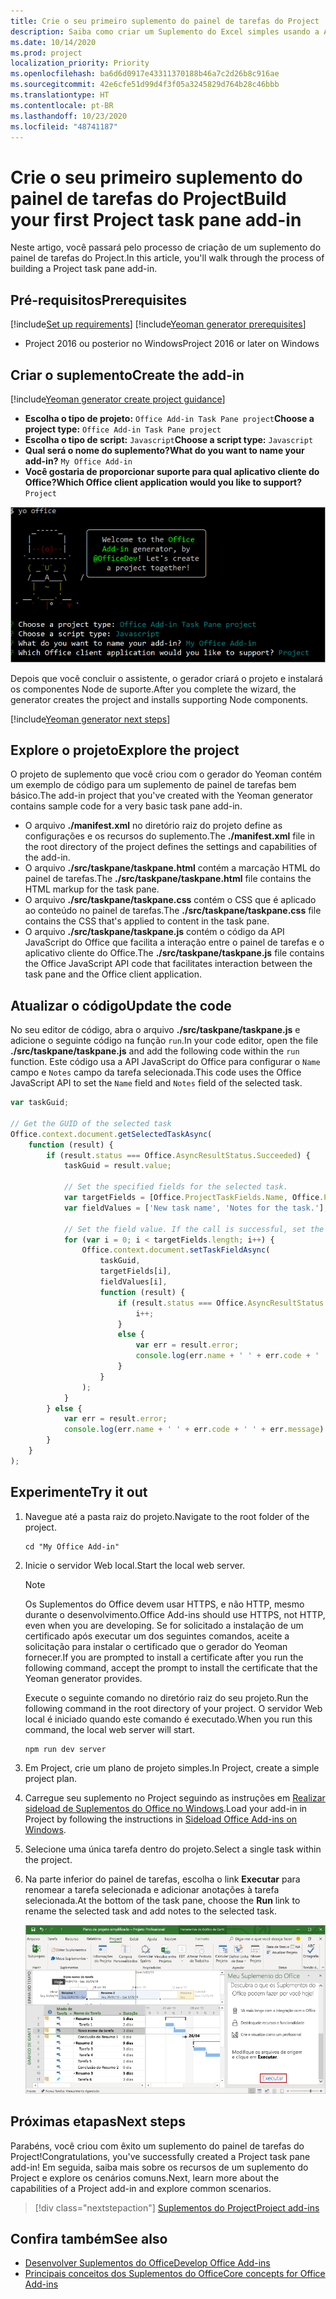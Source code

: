 ```yaml
---
title: Crie o seu primeiro suplemento do painel de tarefas do Project
description: Saiba como criar um Suplemento do Excel simples usando a API JS do Office.
ms.date: 10/14/2020
ms.prod: project
localization_priority: Priority
ms.openlocfilehash: ba6d6d0917e43311370188b46a7c2d26b8c916ae
ms.sourcegitcommit: 42e6cfe51d99d4f3f05a3245829d764b28c46bbb
ms.translationtype: HT
ms.contentlocale: pt-BR
ms.lasthandoff: 10/23/2020
ms.locfileid: "48741187"
---
```

# <a name="build-your-first-project-task-pane-add-in"></a><span data-ttu-id="57a18-103">Crie o seu primeiro suplemento do painel de tarefas do Project</span><span class="sxs-lookup"><span data-stu-id="57a18-103">Build your first Project task pane add-in</span></span>

<span data-ttu-id="57a18-104">Neste artigo, você passará pelo processo de criação de um suplemento do painel de tarefas do Project.</span><span class="sxs-lookup"><span data-stu-id="57a18-104">In this article, you'll walk through the process of building a Project task pane add-in.</span></span>

## <a name="prerequisites"></a><span data-ttu-id="57a18-105">Pré-requisitos</span><span class="sxs-lookup"><span data-stu-id="57a18-105">Prerequisites</span></span>

[!include[Set up requirements](../includes/set-up-dev-environment-beforehand.md)]
[!include[Yeoman generator prerequisites](../includes/quickstart-yo-prerequisites.md)]

- <span data-ttu-id="57a18-106">Project 2016 ou posterior no Windows</span><span class="sxs-lookup"><span data-stu-id="57a18-106">Project 2016 or later on Windows</span></span>

## <a name="create-the-add-in"></a><span data-ttu-id="57a18-107">Criar o suplemento</span><span class="sxs-lookup"><span data-stu-id="57a18-107">Create the add-in</span></span>

[!include[Yeoman generator create project guidance](../includes/yo-office-command-guidance.md)]

- <span data-ttu-id="57a18-108">**Escolha o tipo de projeto:** `Office Add-in Task Pane project`</span><span class="sxs-lookup"><span data-stu-id="57a18-108">**Choose a project type:** `Office Add-in Task Pane project`</span></span>
- <span data-ttu-id="57a18-109">**Escolha o tipo de script:** `Javascript`</span><span class="sxs-lookup"><span data-stu-id="57a18-109">**Choose a script type:** `Javascript`</span></span>
- <span data-ttu-id="57a18-110">**Qual será o nome do suplemento?**</span><span class="sxs-lookup"><span data-stu-id="57a18-110">**What do you want to name your add-in?**</span></span> `My Office Add-in`
- <span data-ttu-id="57a18-111">**Você gostaria de proporcionar suporte para qual aplicativo cliente do Office?**</span><span class="sxs-lookup"><span data-stu-id="57a18-111">**Which Office client application would you like to support?**</span></span> `Project`

![Uma captura de tela dos prompts e respostas do gerador Yeoman](../images/yo-office-project.png)

<span data-ttu-id="57a18-113">Depois que você concluir o assistente, o gerador criará o projeto e instalará os componentes Node de suporte.</span><span class="sxs-lookup"><span data-stu-id="57a18-113">After you complete the wizard, the generator creates the project and installs supporting Node components.</span></span>

[!include[Yeoman generator next steps](../includes/yo-office-next-steps.md)]

## <a name="explore-the-project"></a><span data-ttu-id="57a18-114">Explore o projeto</span><span class="sxs-lookup"><span data-stu-id="57a18-114">Explore the project</span></span>

<span data-ttu-id="57a18-115">O projeto de suplemento que você criou com o gerador do Yeoman contém um exemplo de código para um suplemento de painel de tarefas bem básico.</span><span class="sxs-lookup"><span data-stu-id="57a18-115">The add-in project that you've created with the Yeoman generator contains sample code for a very basic task pane add-in.</span></span> 

- <span data-ttu-id="57a18-116">O arquivo **./manifest.xml** no diretório raiz do projeto define as configurações e os recursos do suplemento.</span><span class="sxs-lookup"><span data-stu-id="57a18-116">The **./manifest.xml** file in the root directory of the project defines the settings and capabilities of the add-in.</span></span>
- <span data-ttu-id="57a18-117">O arquivo **./src/taskpane/taskpane.html** contém a marcação HTML do painel de tarefas.</span><span class="sxs-lookup"><span data-stu-id="57a18-117">The **./src/taskpane/taskpane.html** file contains the HTML markup for the task pane.</span></span>
- <span data-ttu-id="57a18-118">O arquivo **./src/taskpane/taskpane.css** contém o CSS que é aplicado ao conteúdo no painel de tarefas.</span><span class="sxs-lookup"><span data-stu-id="57a18-118">The **./src/taskpane/taskpane.css** file contains the CSS that's applied to content in the task pane.</span></span>
- <span data-ttu-id="57a18-119">O arquivo **./src/taskpane/taskpane.js** contém o código da API JavaScript do Office que facilita a interação entre o painel de tarefas e o aplicativo cliente do Office.</span><span class="sxs-lookup"><span data-stu-id="57a18-119">The **./src/taskpane/taskpane.js** file contains the Office JavaScript API code that facilitates interaction between the task pane and the Office client application.</span></span>

## <a name="update-the-code"></a><span data-ttu-id="57a18-120">Atualizar o código</span><span class="sxs-lookup"><span data-stu-id="57a18-120">Update the code</span></span>

<span data-ttu-id="57a18-121">No seu editor de código, abra o arquivo **./src/taskpane/taskpane.js** e adicione o seguinte código na função `run`.</span><span class="sxs-lookup"><span data-stu-id="57a18-121">In your code editor, open the file **./src/taskpane/taskpane.js** and add the following code within the `run` function.</span></span> <span data-ttu-id="57a18-122">Este código usa a API JavaScript do Office para configurar o `Name` campo e `Notes` campo da tarefa selecionada.</span><span class="sxs-lookup"><span data-stu-id="57a18-122">This code uses the Office JavaScript API to set the `Name` field and `Notes` field of the selected task.</span></span>

```js
var taskGuid;

// Get the GUID of the selected task
Office.context.document.getSelectedTaskAsync(
    function (result) {
        if (result.status === Office.AsyncResultStatus.Succeeded) {
            taskGuid = result.value;

            // Set the specified fields for the selected task.
            var targetFields = [Office.ProjectTaskFields.Name, Office.ProjectTaskFields.Notes];
            var fieldValues = ['New task name', 'Notes for the task.'];

            // Set the field value. If the call is successful, set the next field.
            for (var i = 0; i < targetFields.length; i++) {
                Office.context.document.setTaskFieldAsync(
                    taskGuid,
                    targetFields[i],
                    fieldValues[i],
                    function (result) {
                        if (result.status === Office.AsyncResultStatus.Succeeded) {
                            i++;
                        }
                        else {
                            var err = result.error;
                            console.log(err.name + ' ' + err.code + ' ' + err.message);
                        }
                    }
                );
            }
        } else {
            var err = result.error;
            console.log(err.name + ' ' + err.code + ' ' + err.message);
        }
    }
);
```

## <a name="try-it-out"></a><span data-ttu-id="57a18-123">Experimente</span><span class="sxs-lookup"><span data-stu-id="57a18-123">Try it out</span></span>

1. <span data-ttu-id="57a18-124">Navegue até a pasta raiz do projeto.</span><span class="sxs-lookup"><span data-stu-id="57a18-124">Navigate to the root folder of the project.</span></span>

    ```command&nbsp;line
    cd "My Office Add-in"
    ```

2. <span data-ttu-id="57a18-125">Inicie o servidor Web local.</span><span class="sxs-lookup"><span data-stu-id="57a18-125">Start the local web server.</span></span>

    > [!NOTE]
    > <span data-ttu-id="57a18-126">Os Suplementos do Office devem usar HTTPS, e não HTTP, mesmo durante o desenvolvimento.</span><span class="sxs-lookup"><span data-stu-id="57a18-126">Office Add-ins should use HTTPS, not HTTP, even when you are developing.</span></span> <span data-ttu-id="57a18-127">Se for solicitado a instalação de um certificado após executar um dos seguintes comandos, aceite a solicitação para instalar o certificado que o gerador do Yeoman fornecer.</span><span class="sxs-lookup"><span data-stu-id="57a18-127">If you are prompted to install a certificate after you run the following command, accept the prompt to install the certificate that the Yeoman generator provides.</span></span>

    <span data-ttu-id="57a18-128">Execute o seguinte comando no diretório raiz do seu projeto.</span><span class="sxs-lookup"><span data-stu-id="57a18-128">Run the following command in the root directory of your project.</span></span> <span data-ttu-id="57a18-129">O servidor Web local é iniciado quando este comando é executado.</span><span class="sxs-lookup"><span data-stu-id="57a18-129">When you run this command, the local web server will start.</span></span>

    ```command&nbsp;line
    npm run dev server
    ```

3. <span data-ttu-id="57a18-130">Em Project, crie um plano de projeto simples.</span><span class="sxs-lookup"><span data-stu-id="57a18-130">In Project, create a simple project plan.</span></span>

4. <span data-ttu-id="57a18-131">Carregue seu suplemento no Project seguindo as instruções em [Realizar sideload de Suplementos do Office no Windows](../testing/create-a-network-shared-folder-catalog-for-task-pane-and-content-add-ins.md).</span><span class="sxs-lookup"><span data-stu-id="57a18-131">Load your add-in in Project by following the instructions in [Sideload Office Add-ins on Windows](../testing/create-a-network-shared-folder-catalog-for-task-pane-and-content-add-ins.md).</span></span>

5. <span data-ttu-id="57a18-132">Selecione uma única tarefa dentro do projeto.</span><span class="sxs-lookup"><span data-stu-id="57a18-132">Select a single task within the project.</span></span>

6. <span data-ttu-id="57a18-133">Na parte inferior do painel de tarefas, escolha o link **Executar** para renomear a tarefa selecionada e adicionar anotações à tarefa selecionada.</span><span class="sxs-lookup"><span data-stu-id="57a18-133">At the bottom of the task pane, choose the **Run** link to rename the selected task and add notes to the selected task.</span></span>

    ![Captura de tela do aplicativo Project com o suplemento do painel de tarefas carregado](../images/project-quickstart-addin-1.png)

## <a name="next-steps"></a><span data-ttu-id="57a18-135">Próximas etapas</span><span class="sxs-lookup"><span data-stu-id="57a18-135">Next steps</span></span>

<span data-ttu-id="57a18-136">Parabéns, você criou com êxito um suplemento do painel de tarefas do Project!</span><span class="sxs-lookup"><span data-stu-id="57a18-136">Congratulations, you've successfully created a Project task pane add-in!</span></span> <span data-ttu-id="57a18-137">Em seguida, saiba mais sobre os recursos de um suplemento do Project e explore os cenários comuns.</span><span class="sxs-lookup"><span data-stu-id="57a18-137">Next, learn more about the capabilities of a Project add-in and explore common scenarios.</span></span>

> [!div class="nextstepaction"]
> [<span data-ttu-id="57a18-138">Suplementos do Project</span><span class="sxs-lookup"><span data-stu-id="57a18-138">Project add-ins</span></span>](../project/project-add-ins.md)

## <a name="see-also"></a><span data-ttu-id="57a18-139">Confira também</span><span class="sxs-lookup"><span data-stu-id="57a18-139">See also</span></span>

- [<span data-ttu-id="57a18-140">Desenvolver Suplementos do Office</span><span class="sxs-lookup"><span data-stu-id="57a18-140">Develop Office Add-ins</span></span>](../develop/develop-overview.md)
- [<span data-ttu-id="57a18-141">Principais conceitos dos Suplementos do Office</span><span class="sxs-lookup"><span data-stu-id="57a18-141">Core concepts for Office Add-ins</span></span>](../overview/core-concepts-office-add-ins.md)
